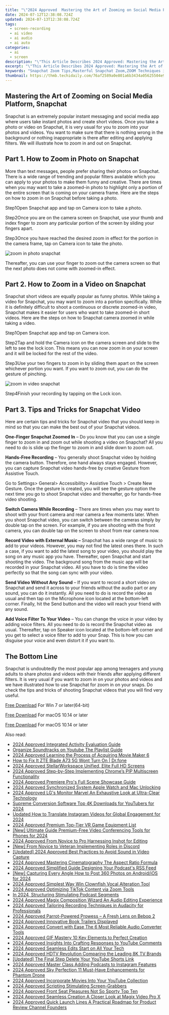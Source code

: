 ```yaml
---
title: "\"2024 Approved  Mastering the Art of Zooming on Social Media Platform, Snapchat\""
date: 2024-07-12T12:38:08.724Z
updated: 2024-07-13T12:38:08.724Z
tags: 
  - screen-recording
  - ai video
  - ai audio
  - ai auto
categories: 
  - ai
  - screen
description: "\"This Article Describes 2024 Approved: Mastering the Art of Zooming on Social Media Platform, Snapchat\""
excerpt: "\"This Article Describes 2024 Approved: Mastering the Art of Zooming on Social Media Platform, Snapchat\""
keywords: "Snapchat Zoom Tips,Masterful Snapchat Zoom,ZOOM Techniques in Snapchat,Perfecting Snapchat Zooms,Zoom Mastery on Snapchat,Advanced Snapchat Zoom,Expert Snapchat Zoom Guide"
thumbnail: https://thmb.techidaily.com/76af2589a0e801a6b3434a05625504e9a24382860270c85ff4fd48c9e5e5afe1.png
---
```


## Mastering the Art of Zooming on Social Media Platform, Snapchat

Snapchat is an extremely popular instant messaging and social media app where users take instant photos and create short videos. Once you take a photo or video on Snapchat, it is very usual for you to zoom into your photos and videos. You want to make sure that there is nothing wrong in the background or nothing inappropriate is there after editing and applying filters. We will illustrate how to zoom in and out on Snapchat.

## Part 1\. How to Zoom in Photo on Snapchat

More than text messages, people prefer sharing their photos on Snapchat. There is a wide range of trending and popular filters available which you can apply to your photos to make them funny and creative. There are times when you may want to take a zoomed-in photo to highlight only a portion of the entire screen that is coming on your camera frame. Here are the steps on how to zoom in on Snapchat before taking a photo.

Step1Open Snapchat app and tap on Camera icon to take a photo.

Step2Once you are on the camera screen on Snapchat, use your thumb and index finger to zoom any particular portion of the screen by sliding your fingers apart.

Step3Once you have reached the desired zoom in effect for the portion in the camera frame, tap on Camera icon to take the photo.

![zoom in photo snapchat](https://images.wondershare.com/filmora/article-images/2022/07/zoom-snapchat-1.jpg)

Thereafter, you can use your finger to zoom out the camera screen so that the next photo does not come with zoomed-in effect.

## Part 2\. How to Zoom in a Video on Snapchat

Snapchat short videos are equally popular as funny photos. While taking a video for Snapchat, you may want to zoom into a portion specifically. While it is definitely difficult to shoot a continuous or discrete zoomed-in video, Snapchat makes it easier for users who want to take zoomed-in short videos. Here are the steps on how to Snapchat camera zoomed in while taking a video.

Step1Open Snapchat app and tap on Camera icon.

Step2Tap and hold the Camera icon on the camera screen and slide to the left to see the lock icon. This means you can now zoom in on your screen and it will be locked for the rest of the video.

Step3Use your two fingers to zoom in by sliding them apart on the screen whichever portion you want. If you want to zoom out, you can do the gesture of pinching.

![zoom in video snapchat](https://images.wondershare.com/filmora/article-images/2022/07/zoom-snapchat-2.jpg)

Step4Finish your recording by tapping on the Lock icon.

## Part 3\. Tips and Tricks for Snapchat Video

Here are certain tips and tricks for Snapchat video that you should keep in mind so that you can make the best out of your Snapchat videos.

**One-Finger Snapchat Zoomed In** – Do you know that you can use a single finger to zoom in and zoom out while shooting a video on Snapchat? All you need to do is slide up the finger to zoom in and slide down to zoom out.

**Hands-Free Recording** – You generally shoot Snapchat video by holding the camera button. Therefore, one hand always stays engaged. However, you can capture Snapchat video hands-free by creative Gesture from Assistive Touch.

Go to Settings> General> Accessibility> Assistive Touch > Create New Gesture. Once the gesture is created, you will see the gesture option the next time you go to shoot Snapchat video and thereafter, go for hands-free video shooting.

**Switch Camera While Recording** – There are times when you may want to shoot with your front camera and rear camera a few moments later. When you shoot Snapchat video, you can switch between the cameras simply by double tap on the screen. For example, if you are shooting with the front camera, you can double tap on the screen to shoot from rear camera now.

**Record Video with External Music –** Snapchat has a wide range of music to add to your videos. However, you may not find the latest ones there. In such a case, if you want to add the latest song to your video, you should play the song on any music app you have. Thereafter, open Snapchat and start shooting the video. The background song from the music app will be recorded in your Snapchat video. All you have to do is time the video perfectly so that the song can sync with your video.

**Send Video Without Any Sound** – If you want to record a short video on Snapchat and send it across to your friends without the audio part or any sound, you can do it instantly. All you need to do is record the video as usual and then tap on the Microphone icon located at the bottom-left corner. Finally, hit the Send button and the video will reach your friend with any sound.

**Add Voice Filter To Your Video** – You can change the voice in your video by adding voice filters. All you need to do is record the Snapchat video as usual. Thereafter, tap on Speaker icon located at the bottom-left corner and you get to select a voice filter to add to your Snap. This is how you can disguise your voice and even distort it if you want to.

## The Bottom Line

Snapchat is undoubtedly the most popular app among teenagers and young adults to share photos and videos with their friends after applying different filters. It is very usual if you want to zoom in on your photos and videos and we have illustrated how to use Snapchat for zoom in on your snaps. Do check the tips and tricks of shooting Snapchat videos that you will find very useful.

[Free Download](https://tools.techidaily.com/wondershare/filmora/download/) For Win 7 or later(64-bit)

[Free Download](https://tools.techidaily.com/wondershare/filmora/download/) For macOS 10.14 or later

[Free Download](https://tools.techidaily.com/wondershare/filmora/download/) For macOS 10.14 or later

<ins class="adsbygoogle"
     style="display:block"
     data-ad-format="autorelaxed"
     data-ad-client="ca-pub-7571918770474297"
     data-ad-slot="1223367746"></ins>

<ins class="adsbygoogle"
     style="display:block"
     data-ad-format="autorelaxed"
     data-ad-client="ca-pub-7571918770474297"
     data-ad-slot="1223367746"></ins>



<ins class="adsbygoogle"
     style="display:block"
     data-ad-client="ca-pub-7571918770474297"
     data-ad-slot="8358498916"
     data-ad-format="auto"
     data-full-width-responsive="true"></ins>




<span class="atpl-alsoreadstyle">Also read:</span>
<div><ul>
<li><a href="https://fox-info.techidaily.com/2024-approved-integrated-activity-evaluation-guide/"><u>2024 Approved  Integrated Activity Evaluation Guide</u></a></li>
<li><a href="https://youtube-video-recordings.techidaily.com/organize-soundtracks-on-youtube-the-playlist-guide/"><u>Organize Soundtracks on Youtube  The Playlist Guide</u></a></li>
<li><a href="https://fox-info.techidaily.com/2024-approved-learning-the-process-of-acquiring-movie-maker-6/"><u>2024 Approved  Learning the Process of Acquiring Movie Maker 6</u></a></li>
<li><a href="https://fix-guide.techidaily.com/how-to-fix-it-zte-blade-a73-5g-wont-turn-on-drfone-by-drfone-fix-android-problems-fix-android-problems/"><u>How to Fix It ZTE Blade A73 5G Wont Turn On | Dr.fone</u></a></li>
<li><a href="https://fox-info.techidaily.com/2024-approved-stellarworkspace-unified-elite-full-hd-screens/"><u>2024 Approved  StellarWorkspace  Unified, Elite Full HD Screens</u></a></li>
<li><a href="https://fox-info.techidaily.com/2024-approved-step-by-step-implementing-chromes-pip-multiscreen-functionality/"><u>2024 Approved  Step-by-Step  Implementing Chrome’s PIP Multiscreen Functionality</u></a></li>
<li><a href="https://fox-info.techidaily.com/2024-approved-premiere-pros-full-scene-showcase-guide/"><u>2024 Approved  Premiere Pro's Full Scene Showcase Guide</u></a></li>
<li><a href="https://fox-info.techidaily.com/2024-approved-synchronized-system-apple-watch-and-mac-unlocking/"><u>2024 Approved  Synchronized System  Apple Watch and Mac Unlocking</u></a></li>
<li><a href="https://fox-info.techidaily.com/2024-approved-lgs-monitor-marvel-an-exhaustive-look-at-ultra-clear-technology/"><u>2024 Approved  LG's Monitor Marvel  An Exhaustive Look at Ultra-Clear Technology</u></a></li>
<li><a href="https://some-approaches.techidaily.com/supreme-conversion-software-top-4k-downloads-for-youtubers-for-2024/"><u>Supreme Conversion Software  Top 4K Downloads for YouTubers for 2024</u></a></li>
<li><a href="https://ai-video-translation.techidaily.com/updated-how-to-translate-instagram-videos-for-global-engagement-for-2024/"><u>Updated How to Translate Instagram Videos for Global Engagement for 2024</u></a></li>
<li><a href="https://fox-info.techidaily.com/2024-approved-premium-top-tier-vr-game-equipment-list/"><u>2024 Approved  Premium Top-Tier VR Game Equipment List</u></a></li>
<li><a href="https://screen-sharing-recording.techidaily.com/new-ultimate-guide-premium-free-video-conferencing-tools-for-phones-for-2024/"><u>[New] Ultimate Guide  Premium-Free Video Conferencing Tools for Phones for 2024</u></a></li>
<li><a href="https://fox-info.techidaily.com/2024-approved-from-novice-to-pro-harnessing-inshot-for-editing/"><u>2024 Approved  From Novice to Pro  Harnessing Inshot for Editing</u></a></li>
<li><a href="https://discord-videos.techidaily.com/new-from-novice-to-veteran-implementing-roles-in-discord/"><u>[New] From Novice to Veteran  Implementing Roles in Discord</u></a></li>
<li><a href="https://screen-sharing-recording.techidaily.com/updated-2024-approved-best-practices-to-avoid-sound-in-video-capture/"><u>[Updated] 2024 Approved  Best Practices to Avoid Sound in Video Capture</u></a></li>
<li><a href="https://fox-info.techidaily.com/2024-approved-mastering-cinematography-the-aspect-ratio-formula/"><u>2024 Approved  Mastering Cinematography  The Aspect Ratio Formula</u></a></li>
<li><a href="https://fox-info.techidaily.com/2024-approved-simplified-guide-designing-your-podcasts-rss-feed/"><u>2024 Approved  Simplified Guide  Designing Your Podcast's RSS Feed</u></a></li>
<li><a href="https://facebook-video-recording.techidaily.com/new-capturing-every-angle-how-to-post-360-photos-on-androidios-for-2024/"><u>[New] Capturing Every Angle  How to Post 360 Photos on Android/iOS for 2024</u></a></li>
<li><a href="https://fox-info.techidaily.com/2024-approved-simplest-way-win-clownfish-vocal-alteration-tool/"><u>2024 Approved  Simplest Way  Win Clownfish Vocal Alteration Tool</u></a></li>
<li><a href="https://fox-info.techidaily.com/2024-approved-optimizing-tiktok-content-via-zoom-tools/"><u>2024 Approved  Optimizing TikTok Content via Zoom Tools</u></a></li>
<li><a href="https://fox-glue.techidaily.com/in-2024-structuring-stimulating-podcast-segments/"><u>In 2024, Structuring Stimulating Podcast Segments</u></a></li>
<li><a href="https://fox-info.techidaily.com/2024-approved-magix-composition-wizard-an-audio-editing-experience/"><u>2024 Approved  Magix Composition Wizard  An Audio Editing Experience</u></a></li>
<li><a href="https://fox-info.techidaily.com/2024-approved-tailoring-recording-techniques-in-audacity-for-professionals/"><u>2024 Approved  Tailoring Recording Techniques in Audacity for Professionals</u></a></li>
<li><a href="https://fox-info.techidaily.com/2024-approved-parrot-powered-prowess-a-fresh-lens-on-bebop-2/"><u>2024 Approved  Parrot-Powered Prowess – A Fresh Lens on Bebop 2</u></a></li>
<li><a href="https://fox-info.techidaily.com/2024-approved-innovative-book-trailers-displayed/"><u>2024 Approved  Innovative Book Trailers Displayed</u></a></li>
<li><a href="https://ai-vdieo-software.techidaily.com/2024-approved-convert-with-ease-the-6-most-reliable-audio-converter-tools/"><u>2024 Approved Convert with Ease The 6 Most Reliable Audio Converter Tools</u></a></li>
<li><a href="https://fox-info.techidaily.com/2024-approved-gif-mastery-10-key-elements-to-perfect-creation/"><u>2024 Approved  GIF Mastery  10 Key Elements to Perfect Creation</u></a></li>
<li><a href="https://fox-info.techidaily.com/2024-approved-insights-into-crafting-responses-to-youtube-comments/"><u>2024 Approved  Insights Into Crafting Responses to YouTube Comments</u></a></li>
<li><a href="https://fox-info.techidaily.com/2024-approved-seamless-edits-start-on-all-your-tech/"><u>2024 Approved  Seamless Edits Start on All Your Tech</u></a></li>
<li><a href="https://fox-info.techidaily.com/2024-approved-hdtv-revolution-comparing-the-leading-8k-tv-brands/"><u>2024 Approved  HDTV Revolution  Comparing the Leading 8K TV Brands</u></a></li>
<li><a href="https://youtube-blog.techidaily.com/ed-the-final-step-delete-your-youtube-shorts-link/"><u>[Updated] The Final Step  Delete Your YouTube Shorts Link</u></a></li>
<li><a href="https://fox-info.techidaily.com/2024-approved-master-class-adding-podcasts-to-instagram-features/"><u>2024 Approved  Master Class  Adding Podcasts to Instagram Features</u></a></li>
<li><a href="https://fox-info.techidaily.com/2024-approved-sky-perfection-11-must-have-enhancements-for-phantom-drone/"><u>2024 Approved  Sky Perfection  11 Must-Have Enhancements for Phantom Drone</u></a></li>
<li><a href="https://fox-info.techidaily.com/2024-approved-incorporate-movies-into-your-youtube-collection/"><u>2024 Approved  Incorporate Movies Into Your YouTube Collection</u></a></li>
<li><a href="https://fox-info.techidaily.com/2024-approved-scripting-stimulating-screen-grabbers/"><u>2024 Approved  Scripting Stimulating Screen-Grabbers</u></a></li>
<li><a href="https://fox-info.techidaily.com/2024-approved-front-seat-pleasures-not-so-sporty-top-ten/"><u>2024 Approved  Front Seat Pleasures  Not So Sporty Top Ten</u></a></li>
<li><a href="https://fox-info.techidaily.com/2024-approved-seamless-creation-a-closer-look-at-magix-video-pro-x/"><u>2024 Approved  Seamless Creation  A Closer Look at Magix Video Pro X</u></a></li>
<li><a href="https://fox-info.techidaily.com/2024-approved-quick-launch-lines-a-practical-roadmap-for-product-review-channel-founders/"><u>2024 Approved  Quick Launch Lines  A Practical Roadmap for Product Review Channel Founders</u></a></li>
</ul></div>
